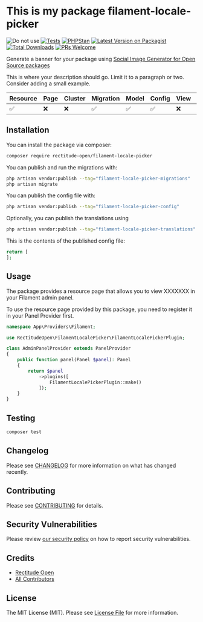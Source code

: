 # This is my package filament-locale-picker

![Do not use](https://img.shields.io/badge/Under%20development-Don't%20use-red)
[![Tests](https://github.com/rectitude-open/filament-locale-picker/actions/workflows/run-tests.yml/badge.svg)](https://github.com/rectitude-open/filament-locale-picker/actions/workflows/run-tests.yml)
[![PHPStan](https://img.shields.io/badge/PHPStan-level%205-brightgreen)](https://phpstan.org/)
[![Latest Version on Packagist](https://img.shields.io/packagist/v/rectitude-open/filament-locale-picker.svg?style=flat-square)](https://packagist.org/packages/rectitude-open/filament-locale-picker)
[![Total Downloads](https://img.shields.io/packagist/dt/rectitude-open/filament-locale-picker.svg?style=flat-square)](https://packagist.org/packages/rectitude-open/filament-locale-picker)
[![PRs Welcome](https://img.shields.io/badge/PRs-welcome-brightgreen.svg?style=flat-square)](https://github.com/rectitude-open/filament-locale-picker/pulls)

Generate a banner for your package using [Social Image Generator for Open Source packages](https://banners.beyondco.de/)

This is where your description should go. Limit it to a paragraph or two. Consider adding a small example.

Resource | Page | Cluster | Migration | Model | Config | View | Localization
--- | --- | --- | --- | --- | --- | --- | ---
✅ | ❌| ❌ | ✅ | ✅ | ✅ | ❌ | ✅  

## Installation

You can install the package via composer:

```bash
composer require rectitude-open/filament-locale-picker
```

You can publish and run the migrations with:

```bash
php artisan vendor:publish --tag="filament-locale-picker-migrations"
php artisan migrate
```

You can publish the config file with:

```bash
php artisan vendor:publish --tag="filament-locale-picker-config"
```

Optionally, you can publish the translations using

```bash
php artisan vendor:publish --tag="filament-locale-picker-translations"
```

This is the contents of the published config file:

```php
return [
];
```

## Usage

The package provides a resource page that allows you to view XXXXXXX in your Filament admin panel. 

To use the resource page provided by this package, you need to register it in your Panel Provider first.

```php
namespace App\Providers\Filament;

use RectitudeOpen\FilamentLocalePicker\FilamentLocalePickerPlugin;

class AdminPanelProvider extends PanelProvider
{
    public function panel(Panel $panel): Panel
    {
        return $panel
            ->plugins([
                FilamentLocalePickerPlugin::make()
            ]);
    }
}
```

## Testing

```bash
composer test
```

## Changelog

Please see [CHANGELOG](CHANGELOG.md) for more information on what has changed recently.

## Contributing

Please see [CONTRIBUTING](.github/CONTRIBUTING.md) for details.

## Security Vulnerabilities

Please review [our security policy](../../security/policy) on how to report security vulnerabilities.

## Credits

- [Rectitude Open](https://github.com/rectitude-open)
- [All Contributors](../../contributors)

## License

The MIT License (MIT). Please see [License File](LICENSE.md) for more information.
